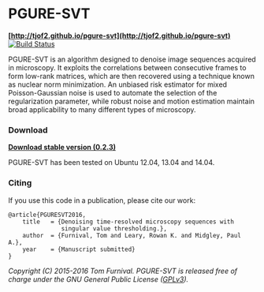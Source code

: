 # PGURE-SVT

**[http://tjof2.github.io/pgure-svt](http://tjof2.github.io/pgure-svt)**
[![Build Status](https://travis-ci.org/tjof2/pgure-svt.svg?branch=master)](https://travis-ci.org/tjof2/pgure-svt)

PGURE-SVT is an algorithm designed to denoise image sequences acquired in microscopy. It exploits the correlations between
consecutive frames to form low-rank matrices, which are then recovered using a technique known as nuclear norm minimization.
An unbiased risk estimator for mixed Poisson-Gaussian noise is used to automate the selection of the regularization parameter,
while robust noise and motion estimation maintain broad applicability to many different types of microscopy.

### Download

**[Download stable version (0.2.3)](https://github.com/tjof2/pgure-svt/archive/v0.2.3.tar.gz)**

PGURE-SVT has been tested on Ubuntu 12.04, 13.04 and 14.04.

### Citing

If you use this code in a publication, please cite our work:

```
@article{PGURESVT2016,
    title   = {Denoising time-resolved microscopy sequences with
               singular value thresholding.},
    author  = {Furnival, Tom and Leary, Rowan K. and Midgley, Paul A.},
    year    = {Manuscript submitted}
}
```

_Copyright (C) 2015-2016 Tom Furnival. PGURE-SVT is released free of charge under the GNU General Public License ([GPLv3](http://tjof2.github.io/pgure-svt/www.gnu.org/licenses/gpl-3.0.en.html))._
